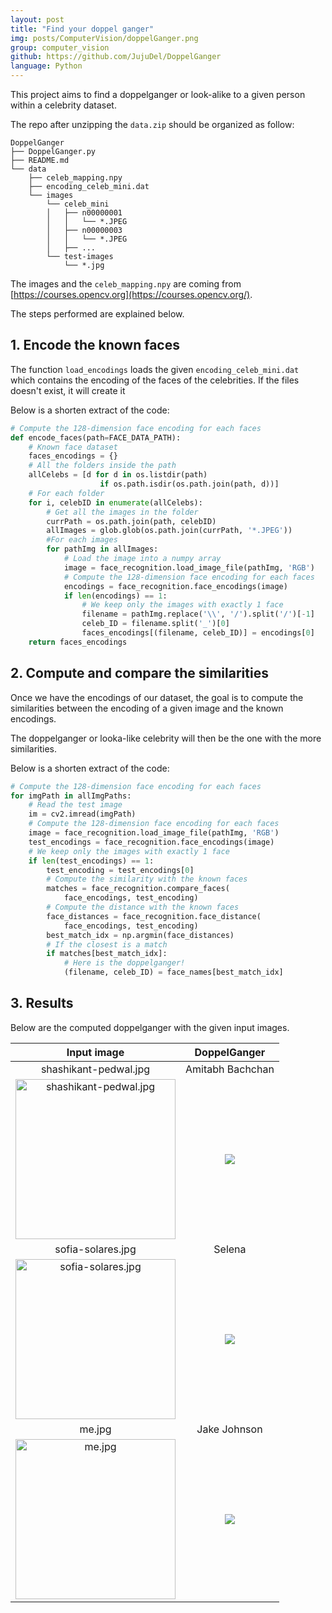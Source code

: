 ```yaml
---
layout: post
title: "Find your doppel ganger"
img: posts/ComputerVision/doppelGanger.png
group: computer_vision
github: https://github.com/JujuDel/DoppelGanger
language: Python
---
```


This project aims to find a doppelganger or look-alike to a given person within a celebrity dataset.

The repo after unzipping the `data.zip` should be organized as follow:
```
DoppelGanger
├── DoppelGanger.py
├── README.md
└── data
    ├── celeb_mapping.npy
    ├── encoding_celeb_mini.dat
    └── images
        └── celeb_mini
        │   ├── n00000001
        │   │   └── *.JPEG
        │   ├── n00000003
        │   │   └── *.JPEG
        │   ├── ...
        └── test-images
            └── *.jpg
```
The images and the `celeb_mapping.npy` are coming from [https://courses.opencv.org](https://courses.opencv.org/).

The steps performed are explained below.

## 1. Encode the known faces

The function `load_encodings` loads the given `encoding_celeb_mini.dat` which contains the encoding of the faces of the celebrities. If the files doesn't exist, it will create it

Below is a shorten extract of the code:
```python
# Compute the 128-dimension face encoding for each faces
def encode_faces(path=FACE_DATA_PATH):
    # Known face dataset
    faces_encodings = {}
    # All the folders inside the path
    allCelebs = [d for d in os.listdir(path)
                    if os.path.isdir(os.path.join(path, d))]
    # For each folder
    for i, celebID in enumerate(allCelebs):
        # Get all the images in the folder
        currPath = os.path.join(path, celebID)
        allImages = glob.glob(os.path.join(currPath, '*.JPEG'))
        #For each images
        for pathImg in allImages:
            # Load the image into a numpy array
            image = face_recognition.load_image_file(pathImg, 'RGB')
            # Compute the 128-dimension face encoding for each faces
            encodings = face_recognition.face_encodings(image)
            if len(encodings) == 1:
                # We keep only the images with exactly 1 face
                filename = pathImg.replace('\\', '/').split('/')[-1]
                celeb_ID = filename.split('_')[0]
                faces_encodings[(filename, celeb_ID)] = encodings[0]
    return faces_encodings
```

## 2. Compute and compare the similarities

Once we have the encodings of our dataset, the goal is to compute the similarities between the encoding of a given image and the known encodings.

The doppelganger or looka-like celebrity will then be the one with the more similarities.

Below is a shorten extract of the code:
```python
# Compute the 128-dimension face encoding for each faces
for imgPath in allImgPaths:
    # Read the test image
    im = cv2.imread(imgPath)
    # Compute the 128-dimension face encoding for each faces
    image = face_recognition.load_image_file(pathImg, 'RGB')
    test_encodings = face_recognition.face_encodings(image)
    # We keep only the images with exactly 1 face
    if len(test_encodings) == 1:
        test_encoding = test_encodings[0]
        # Compute the similarity with the known faces
        matches = face_recognition.compare_faces(
            face_encodings, test_encoding)
        # Compute the distance with the known faces
        face_distances = face_recognition.face_distance(
            face_encodings, test_encoding)
        best_match_idx = np.argmin(face_distances)
        # If the closest is a match
        if matches[best_match_idx]:
            # Here is the doppelganger!
            (filename, celeb_ID) = face_names[best_match_idx]
```

## 3. Results

Below are the computed doppelganger with the given input images.

Input image | DoppelGanger
:---:|:---:
shashikant-pedwal.jpg | Amitabh Bachchan
<img height="256" alt="shashikant-pedwal.jpg" src="{{site.baseurl}}/assets/img/posts/ComputerVision/doppelGanger/shashikant-pedwal.jpg"> | ![]({{site.baseurl}}/assets/img/posts/ComputerVision/doppelGanger/n00000102_00000547.JPEG)
sofia-solares.jpg | Selena
<img height="256" alt="sofia-solares.jpg" src="{{site.baseurl}}/assets/img/posts/ComputerVision/doppelGanger/sofia-solares.jpg"> | ![]({{site.baseurl}}/assets/img/posts/ComputerVision/doppelGanger/n00002238_00000655.JPEG)
me.jpg | Jake Johnson
<img height="256" alt="me.jpg" src="{{site.baseurl}}/assets/img/posts/ComputerVision/doppelGanger/me.jpg"> | ![]({{site.baseurl}}/assets/img/posts/ComputerVision/doppelGanger/n00000920_00000386.JPEG)
